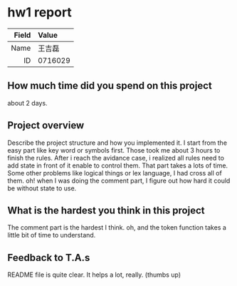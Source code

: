 # hw1 report

|Field|Value|
|-:|:-|
|Name|王吉磊|
|ID|0716029|

## How much time did you spend on this project

about 2 days.

## Project overview

Describe the project structure and how you implemented it.
I start from the easy part like key word or symbols first. Those took me about 3 hours to finish the rules.
After i reach the avidance case, i realized all rules need to add <INITIAL> state in front of it enable to control them.
That part takes a lots of time. 
Some other problems like logical things or lex language, I had cross all of them. 
oh! when I was doing the comment part, I figure out how hard it could be without state to use.
  
## What is the hardest you think in this project

The comment part is the hardest I think. 
oh, and the token function takes a little bit of time to understand.

## Feedback to T.A.s

README file is quite clear. It helps a lot, really. (thumbs up)

